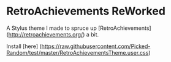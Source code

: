 # RetroAchievements ReWorked
A Stylus theme I made to spruce up [RetroAchievements] (http://retroachievements.org/) a bit.

Install [here] (https://raw.githubusercontent.com/Picked-Random/test/master/RetroAchievementsTheme.user.css)
